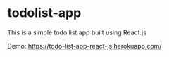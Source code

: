 # todolist-app
This is a simple todo list app built using React.js

Demo: https://todo-list-app-react-js.herokuapp.com/
